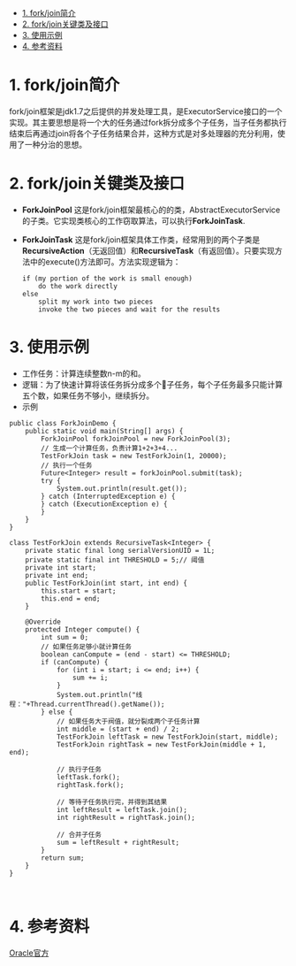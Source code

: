 <!-- TOC -->

- [1. fork/join简介](#1-forkjoin简介)
- [2. fork/join关键类及接口](#2-forkjoin关键类及接口)
- [3. 使用示例](#3-使用示例)
- [4. 参考资料](#4-参考资料)

<!-- /TOC -->
# 1. fork/join简介
fork/join框架是jdk1.7之后提供的并发处理工具，是ExecutorService接口的一个实现。其主要思想是将一个大的任务通过fork拆分成多个子任务，当子任务都执行结束后再通过join将各个子任务结果合并，这种方式是对多处理器的充分利用，使用了一种分治的思想。

# 2. fork/join关键类及接口

* **ForkJoinPool** 这是fork/join框架最核心的的类，AbstractExecutorService的子类。它实现类核心的工作窃取算法，可以执行**ForkJoinTask**.

* **ForkJoinTask** 这是fork/join框架具体工作类，经常用到的两个子类是 **RecursiveAction**（无返回值）和**RecursiveTask**（有返回值）。只要实现方法中的execute()方法即可。方法实现逻辑为：

    ```
    if (my portion of the work is small enough)
        do the work directly
    else
        split my work into two pieces
        invoke the two pieces and wait for the results
    ```


# 3. 使用示例
* 工作任务：计算连续整数n-m的和。
* 逻辑：为了快速计算将该任务拆分成多个子任务，每个子任务最多只能计算五个数，如果任务不够小，继续拆分。
* 示例
```
public class ForkJoinDemo {
	public static void main(String[] args) {
		ForkJoinPool forkJoinPool = new ForkJoinPool(3);
		// 生成一个计算任务，负责计算1+2+3+4...
		TestForkJoin task = new TestForkJoin(1, 20000);
		// 执行一个任务
		Future<Integer> result = forkJoinPool.submit(task);
		try {
			System.out.println(result.get());
		} catch (InterruptedException e) {
		} catch (ExecutionException e) {
		}
	}
}

class TestForkJoin extends RecursiveTask<Integer> {
	private static final long serialVersionUID = 1L;
	private static final int THRESHOLD = 5;// 阈值
	private int start;
	private int end;
	public TestForkJoin(int start, int end) {
		this.start = start;
		this.end = end;
	}

	@Override
	protected Integer compute() {
		int sum = 0;
		// 如果任务足够小就计算任务
		boolean canCompute = (end - start) <= THRESHOLD;
		if (canCompute) {
			for (int i = start; i <= end; i++) {
				sum += i;
			}
			System.out.println("线程："+Thread.currentThread().getName());
		} else {
			// 如果任务大于阀值，就分裂成两个子任务计算
			int middle = (start + end) / 2;
			TestForkJoin leftTask = new TestForkJoin(start, middle);
			TestForkJoin rightTask = new TestForkJoin(middle + 1, end);

			// 执行子任务
			leftTask.fork();
			rightTask.fork();

			// 等待子任务执行完，并得到其结果
			int leftResult = leftTask.join();
			int rightResult = rightTask.join();

			// 合并子任务
			sum = leftResult + rightResult;
		}
		return sum;
	}
}



```


# 4. 参考资料

[Oracle官方](https://docs.oracle.com/javase/tutorial/essential/concurrency/forkjoin.html)

